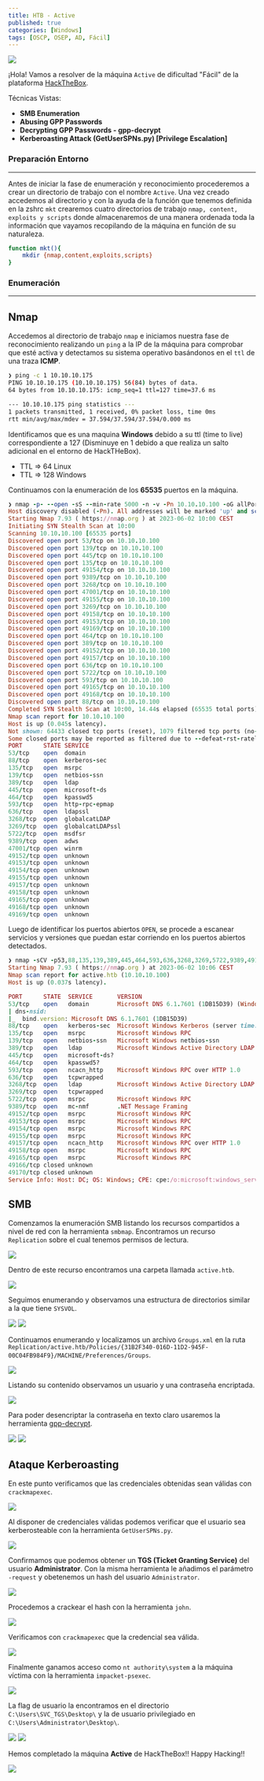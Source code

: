 ```yaml
---
title: HTB - Active
published: true
categories: [Windows]
tags: [OSCP, OSEP, AD, Fácil]
---
```



<img src="/assets/HTB/Active/active.png">


¡Hola!
Vamos a resolver de la máquina `Active` de dificultad "Fácil" de la plataforma [HackTheBox](https://hackthebox.com/).

Técnicas Vistas: 

- **SMB Enumeration**
- **Abusing GPP Passwords**
- **Decrypting GPP Passwords - gpp-decrypt**
- **Kerberoasting Attack (GetUserSPNs.py) [Privilege Escalation]**

### Preparación Entorno

* * *

Antes de iniciar la fase de enumeración y reconocimiento procederemos a crear un directorio de trabajo con el nombre `Active`. Una vez creado accedemos al directorio y con la ayuda de la función que tenemos definida en la zshrc `mkt` crearemos cuatro directorios de trabajo `nmap, content, exploits y scripts` donde almacenaremos de una manera ordenada toda la información que vayamos recopilando de la máquina en función de su naturaleza.

```bash
function mkt(){
    mkdir {nmap,content,exploits,scripts}
}
```

### Enumeración

* * *

## Nmap

Accedemos al directorio de trabajo `nmap` e iniciamos nuestra fase de reconocimiento realizando un `ping` a la IP de la máquina para comprobar que esté activa y detectamos su sistema operativo basándonos en el `ttl` de una traza **ICMP**.

```bash
❯ ping -c 1 10.10.10.175
PING 10.10.10.175 (10.10.10.175) 56(84) bytes of data.
64 bytes from 10.10.10.175: icmp_seq=1 ttl=127 time=37.6 ms

--- 10.10.10.175 ping statistics ---
1 packets transmitted, 1 received, 0% packet loss, time 0ms
rtt min/avg/max/mdev = 37.594/37.594/37.594/0.000 ms
```
Identificamos que es una maquina **Windows** debido a su ttl (time to live) correspondiente a 127 (Disminuye en 1 debido a que realiza un salto adicional en el entorno de HackTHeBox).

* TTL => 64 Linux
* TTL => 128 Windows

Continuamos con la enumeración de los **65535** puertos en la máquina.

```ruby
❯ nmap -p- --open -sS --min-rate 5000 -n -v -Pn 10.10.10.100 -oG allPorts
Host discovery disabled (-Pn). All addresses will be marked 'up' and scan times may be slower.
Starting Nmap 7.93 ( https://nmap.org ) at 2023-06-02 10:00 CEST
Initiating SYN Stealth Scan at 10:00
Scanning 10.10.10.100 [65535 ports]
Discovered open port 53/tcp on 10.10.10.100
Discovered open port 139/tcp on 10.10.10.100
Discovered open port 445/tcp on 10.10.10.100
Discovered open port 135/tcp on 10.10.10.100
Discovered open port 49154/tcp on 10.10.10.100
Discovered open port 9389/tcp on 10.10.10.100
Discovered open port 3268/tcp on 10.10.10.100
Discovered open port 47001/tcp on 10.10.10.100
Discovered open port 49155/tcp on 10.10.10.100
Discovered open port 3269/tcp on 10.10.10.100
Discovered open port 49158/tcp on 10.10.10.100
Discovered open port 49153/tcp on 10.10.10.100
Discovered open port 49169/tcp on 10.10.10.100
Discovered open port 464/tcp on 10.10.10.100
Discovered open port 389/tcp on 10.10.10.100
Discovered open port 49152/tcp on 10.10.10.100
Discovered open port 49157/tcp on 10.10.10.100
Discovered open port 636/tcp on 10.10.10.100
Discovered open port 5722/tcp on 10.10.10.100
Discovered open port 593/tcp on 10.10.10.100
Discovered open port 49165/tcp on 10.10.10.100
Discovered open port 49168/tcp on 10.10.10.100
Discovered open port 88/tcp on 10.10.10.100
Completed SYN Stealth Scan at 10:00, 14.44s elapsed (65535 total ports)
Nmap scan report for 10.10.10.100
Host is up (0.045s latency).
Not shown: 64433 closed tcp ports (reset), 1079 filtered tcp ports (no-response)
Some closed ports may be reported as filtered due to --defeat-rst-ratelimit
PORT      STATE SERVICE
53/tcp    open  domain
88/tcp    open  kerberos-sec
135/tcp   open  msrpc
139/tcp   open  netbios-ssn
389/tcp   open  ldap
445/tcp   open  microsoft-ds
464/tcp   open  kpasswd5
593/tcp   open  http-rpc-epmap
636/tcp   open  ldapssl
3268/tcp  open  globalcatLDAP
3269/tcp  open  globalcatLDAPssl
5722/tcp  open  msdfsr
9389/tcp  open  adws
47001/tcp open  winrm
49152/tcp open  unknown
49153/tcp open  unknown
49154/tcp open  unknown
49155/tcp open  unknown
49157/tcp open  unknown
49158/tcp open  unknown
49165/tcp open  unknown
49168/tcp open  unknown
49169/tcp open  unknown
```
Luego de identificar los puertos abiertos `OPEN`, se procede a escanear servicios y versiones que puedan estar corriendo en los puertos abiertos detectados.

```ruby
❯ nmap -sCV -p53,88,135,139,389,445,464,593,636,3268,3269,5722,9389,49152,49153,49154,49155,49157,49158,49165,49166,49170 10.10.10.100 -oN targeted
Starting Nmap 7.93 ( https://nmap.org ) at 2023-06-02 10:06 CEST
Nmap scan report for active.htb (10.10.10.100)
Host is up (0.037s latency).

PORT      STATE  SERVICE       VERSION
53/tcp    open   domain        Microsoft DNS 6.1.7601 (1DB15D39) (Windows Server 2008 R2 SP1)
| dns-nsid: 
|_  bind.version: Microsoft DNS 6.1.7601 (1DB15D39)
88/tcp    open   kerberos-sec  Microsoft Windows Kerberos (server time: 2023-06-02 08:06:51Z)
135/tcp   open   msrpc         Microsoft Windows RPC
139/tcp   open   netbios-ssn   Microsoft Windows netbios-ssn
389/tcp   open   ldap          Microsoft Windows Active Directory LDAP (Domain: active.htb, Site: Default-First-Site-Name)
445/tcp   open   microsoft-ds?
464/tcp   open   kpasswd5?
593/tcp   open   ncacn_http    Microsoft Windows RPC over HTTP 1.0
636/tcp   open   tcpwrapped
3268/tcp  open   ldap          Microsoft Windows Active Directory LDAP (Domain: active.htb, Site: Default-First-Site-Name)
3269/tcp  open   tcpwrapped
5722/tcp  open   msrpc         Microsoft Windows RPC
9389/tcp  open   mc-nmf        .NET Message Framing
49152/tcp open   msrpc         Microsoft Windows RPC
49153/tcp open   msrpc         Microsoft Windows RPC
49154/tcp open   msrpc         Microsoft Windows RPC
49155/tcp open   msrpc         Microsoft Windows RPC
49157/tcp open   ncacn_http    Microsoft Windows RPC over HTTP 1.0
49158/tcp open   msrpc         Microsoft Windows RPC
49165/tcp open   msrpc         Microsoft Windows RPC
49166/tcp closed unknown
49170/tcp closed unknown
Service Info: Host: DC; OS: Windows; CPE: cpe:/o:microsoft:windows_server_2008:r2:sp1, cpe:/o:microsoft:windows
```

## SMB

Comenzamos la enumeración SMB listando los recursos compartidos a nivel de red con la herramienta `smbmap`. Encontramos un recurso `Replication` sobre el cual tenemos permisos de lectura.

<img src="/assets/HTB/Active/smbmap.png">

Dentro de este recurso encontramos una carpeta llamada `active.htb`.

<img src="/assets/HTB/Active/activedir.png">

Seguimos enumerando y observamos una estructura de directorios similar a la que tiene `SYSVOL`. 

<img src="/assets/HTB/Active/sysvol.png">

<img src="/assets/HTB/Active/whatis.png">

Continuamos enumerando y localizamos un archivo `Groups.xml` en la ruta `Replication/active.htb/Policies/{31B2F340-016D-11D2-945F-00C04FB984F9}/MACHINE/Preferences/Groups`.

<img src="/assets/HTB/Active/groups.png">

Listando su contenido observamos un usuario y una contraseña encriptada.

<img src="/assets/HTB/Active/content.png">

Para poder desencriptar la contraseña en texto claro usaremos la herramienta [gpp-decrypt](https://github.com/t0thkr1s/gpp-decrypt).

<img src="/assets/HTB/Active/gppdecrypt.png">

<img src="/assets/HTB/Active/pass.png">

## Ataque Kerberoasting

En este punto verificamos que las credenciales obtenidas sean válidas con `crackmapexec`.

<img src="/assets/HTB/Active/valid.png">

Al disponer de credenciales válidas podemos verificar que el usuario sea kerberosteable con la herramienta `GetUserSPNs.py`.

<img src="/assets/HTB/Active/iskerb.png">

Confirmamos que podemos obtener un **TGS (Ticket Granting Service)** del usuario **Administrator**. Con la misma herramienta le añadimos el parámetro `-request` y obetenemos un hash del usuario `Administrator`.

<img src="/assets/HTB/Active/kerb.png">

Procedemos a crackear el hash con la herramienta `john`.

<img src="/assets/HTB/Active/hash.png">

Verificamos con `crackmapexec` que la credencial sea válida.

<img src="/assets/HTB/Active/adminpwn.png">

Finalmente ganamos acceso como `nt authority\system` a la máquina víctima con la herramienta `impacket-psexec`.

<img src="/assets/HTB/Active/psexec.png">

La flag de usuario la encontramos en el directorio `C:\Users\SVC_TGS\Desktop\` y la de usuario privilegiado en `C:\Users\Administrator\Desktop\`.

<img src="/assets/HTB/Active/user.png">

<img src="/assets/HTB/Active/root.png">

Hemos completado la máquina **Active** de HackTheBox!! Happy Hacking!!

<img src="/assets/HTB/Active/pwned.png">